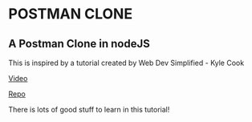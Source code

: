 # **POSTMAN CLONE**
## A Postman Clone in nodeJS

This is inspired by a tutorial created by Web Dev Simplified - Kyle Cook

[Video](https://www.youtube.com/watch?v=qQR0mfFGRmo)

[Repo](https://github.com/WebDevSimplified/postman-clone/blob/main/setupEditor.js)

There is lots of good stuff to learn in this tutorial!